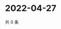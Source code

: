 # 2022-04-27

共 0 条

<!-- BEGIN WEIBO -->
<!-- 最后更新时间 Wed Apr 27 2022 07:16:19 GMT+0800 (China Standard Time) -->

<!-- END WEIBO -->
